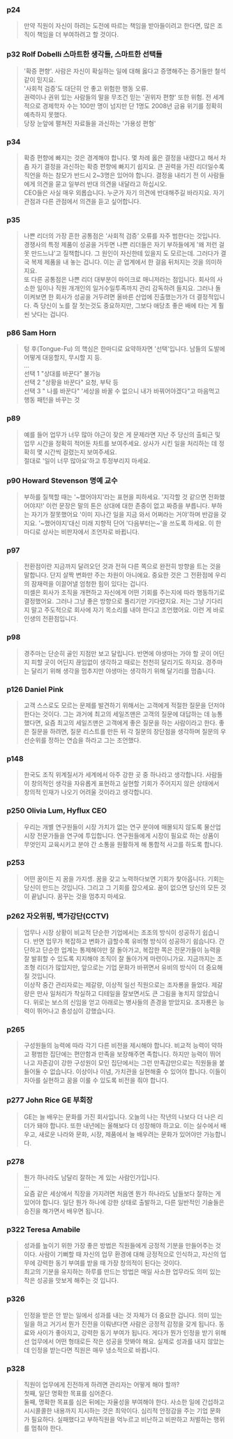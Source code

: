 ### p24  

> 만약 직원이 자신이 하려는 도전에 따르는 책임을 받아들이려고 한다면, 많은 조직이 책임을 더 부여하려고 할 것이다. 

### p32 Rolf Dobelli 스마트한 생각들, 스마트한 선택들  

> '확증 편향'. 사람은 자신이 확실하는 일에 대해 옳다고 증명해주는 증거들만 철석같이 믿지요.   
> '사회적 검증'도 대단히 안 좋고 위험한 행동 오류.   
> 권력이나 권위 있는 사람들의 말을 무조건 믿는 '권위자 편향' 또한 위험. 전 세계적으로 경제학자 수는 100만 명이 넘지만 단 1명도 2008년 금융 위기를 정확히 예측하지 못했다.    
> 당장 눈앞에 펼쳐진 자료들을 과신하는 '가용성 편형'   


### p34

> 확증 편향에 빠지는 것은 경계해야 합니다.  몇 차례 옳은 결정을 내렸다고 해서 차츰 자기 결정을 과신하는 확증 편향에 빠지기 쉽지요. 큰 권력을 가진 리더일수록 직언을 하는 참모가 반드시 2~3명은 있어야 합니다.  결정을 내리기 전 이 사람들에게 의견을 묻고 일부러 반대 의견을 내달라고 하십시오.    
> CEO들은 사실 매우 외롭습니다. 누군가 자기 의견에 반대해주길 바라지요. 자기 관점과 다른 관점에서 의견을 듣고 싶어합니다.    

### p35  

> 나쁜 리더의 가장 흔한 공통점은 '사회적 검증' 오류를 자주 범한다는 것입니다. 경쟁사의 특정 제품이 성공을 거두면 나쁜 리더들은 자기 부하들에게 '왜 저런 걸 못 만드느냐'고 질책합니다. 그 원인이 자신한테 있을지 도 모르는데. 그러다가 결국 복제 제품을 내 놓는 겁니다. 이는 곧 업계에서 한 걸음 뒤처지는 것을 의미하지요.   
> 또 다른 공통점은 나쁜 리더 대부분이 마이크로 매니저라는 점입니다. 회사의 사소한 일이나 직원 개개인의 일거수일투족까지 관리 감독하려 들지요. 그러나 돌이켜보면 한 회사가 성공을 거두려면 올바른 산업에 진출했는가가 더 결정적입니다.  즉 당신이 노를 잘 젓는것도 중요하지만, 그보다 애당초 좋은 배에 타는 게 훨씬 낫다는 겁니다.   

### p86 Sam Horn  

> 텅 후(Tongue-Fu) 의 핵심은 한마디로 요약하자면 '선택'입니다. 남들의 도발에 어떻게 대응할지, 무시할 지 등.    
> ...   
> 선택 1 "상대를 바꾼다"  불가능      
> 선택 2 "상황을 바꾼다"  요청, 부탁 등   
> 선택 3 " 나를 바꾼다" '세상을 바꿀 수 없으니 내가 바꿔어야겠다"고 마음먹고 행동 패턴을 바꾸는 것    

###  p89  

> 예를 들어 업무가 너무 많아 야근이 잦은 게 문제라면 지난 주 당신의 출퇴근 및 업무 시간을 정확히 적어둔 차트를 보여주세요. 상사가 시킨 일을 처리하는 데 정확히 몇 시간씩 걸렸는지 보여주세요.   
> 절대로 '일이 너무 많아요'하고 투정부리지 마세요.   

### p90 Howard Stevenson 명예 교수  

> 부하를 질책할 때는 '~했어야지'라는 표현을 피하세요. '지각할 것 같으면 전화했어야지!' 이런 문장은 말의 톤은 상대에 대한 존중이 없고 짜증을 부릅니다. 부하는 자기가 잘못했어요 '이미 지나간 일을 지금 와서 어쩌라는 거야'하며 반감을 갖지요. '~했어야지'대신 미래 지향적 단어 '다음부터는~'을 쓰도록 하세요. 이 한마디로 상사는 비판자에서 조언자로 바뀝니다.    

### p97  

> 전환점이란 지금까지 달려오던 것과 전혀 다른 쪽으로 완전히 방향을 트는 것을 말합니다. 단지 살짝 변화만 주는 차원이 아니에요. 중요한 것은 그 전환점에 우리의 잠재력을 이끌어낼 엄청한 힘이 있다는 겁니다.    
> 미셸은 회사가 조직을 개편하고 자신에게 어떤 기회를 주는지에 따라 행동하기로 결정했어요. 그러나 그냥 좋은 방향으로 풀리기만 기다렸지요. 저는 그냥 기다리지 말고 주도적으로 회사에 자기 목소리를 내야 한다고 조언했어요. 이런 게 바로 인생의 전환점입니다.   

### p98  

> 경주마는 단순히 골인 지점만 보고 달립니다. 반면에 야생마는 가야 할 곳이 어딘지 피할 곳이 어딘지 끊임없이 생각하고 때로는 천천히 달리기도 하지요. 경주마는 달리기 위해 생각을 멈추지만 야생마는 생각하기 위해 달기리를 멈춥니다.    

### p126 Daniel Pink  

> 고객 스스로도 모르는 문제를 발견하기 위해서는 고객에게 적절한 질문을 던저야 한다는 것이다. 그는 과거에 최고의 세일즈맨은 고객의 질문에 대답하는 데 능통했다면, 요즘 최고의 세일즈맨은 고객에게 좋은 질문을 하는 사람이라고 한다. 좋은 질문을 하려면, 질문 리스트를 만든 뒤 각 질문의 장단점을 생각하며 질문의 우선순위를 정하는 연습을 하라고 그는 조언했다.  

### p148  

> 한국도 조직 위계질서가 세계에서 아주 강한 곳 중 하나라고 생각합니다. 사람들이 창의적인 생각을 자유롭게 표현하고 실현할 기회가 주어지지 않은 상태에서 창의적 인재가 나오기 어려울 것이라고 생각합니다.  

### p250  Olivia Lum, Hyflux CEO

> 우리는 개별 연구원들이 시장 가치가 없는 연구 분야에 매몰되지 않도록 물산업 시장 전문가들을 연구에 투입합니다. 연구원들에게 시장이 필요로 하는 상품이 무엇인지 교육시키고 분야 간 소통을 원활하게 해 통합적 사고를 하도록 합니다.  

### p253  

> 어떤 꿈이든 지 꿈을 가지셍. 꿈을 갖고 노력하다보면 기회가 찾아옵니다. 기회는 당신이 만드는 것입니다. 그리고 그 기회를 잡으세요. 꿈이 없으면 당신의 모든 것이 끝납니다. 꿈꾸는 것을 멈추지 마세요.  

### p262  자오위핑, 백가강단(CCTV)  

> 업무나 시장 상황이 비교적 단순한 기업에서는 조조의 방식이 성공하기 쉽습니다. 반면 업무가 복잡하고 변화가 급할수록 유비형 방식이 성공하기 쉽습니다. 간단하고 단순한 업계는 통제해야만 잘 돌아가고, 복잡한 쪽은 전문가들이 능력을 잘 발휘할 수 있도록 지지해야 조직이 잘 돌아가게 마련이니가요. 지금까지는 조조형 리더가 많았지만, 앞으로는 기업 문화가 바뀌면서 유비의 방식이 더 중요해질 것입니다.   
> 이상작 중간 관리자로는 제갈량, 이상적 일선 직원으로는 조자룡을 들었다.  제갈량은 만사 일처리가 착실하고 디테일을 잘보면서도 큰 그림을 놓치지 않았습니다. 위로는 보스의 신임을 얻고 아래로는 병사들의 존경을 받았지요. 조자룡은 능력이 뛰어나고 충성심이 강했습니다.  

### p265  

> 구성원들의 능력에 따라 각기 다른 비전을 제시해야 합니다. 비교적 능력이 약하고 평범한 집단에는 편안함과 만족을 보장해주면 족합니다. 하지만 능력이 뛰어나고 자존감이 강한 구성원이 모인 집단에서는 그런 만족감만으로는 직원들을 붙들어둘 수 없습니다. 이상이나 이념, 가치관을 실현해줄 수 있어야 합니다. 이들이 자아를 실현하고 꿈을 이룰 수 있도록 비전을 줘야 합니다.    

### p277 John Rice GE 부회장  

> GE는 늘 배우는 문화를 가진 회사입니다. 오늘의 나는 작년의 나보다 더 나은 리더가 돼야 합니다. 또한 내년에는 올해보다 더 성장해야 하고요. 이는 실수에서 배우고, 새로운 나라와 문화, 시장, 제품에서 늘 배우려는 문화가 있어야만 가능합니다.  

### p278  

> 뭔가 하나라도 남달리 잘하는 게 있는 사람인가입니다.     
> ...    
> 요즘 같은 세상에서 직장을 가지려면 처음엔 뭔가 하나라도 남들보다 잘하는 게 있어야 합니다.  일단 뭔가 하나에 강한 상태로 출발하고, 다른 일반적인 기술들은 승진을 해가면서 배우면 됩니다.  

### p322 Teresa Amabile  

> 성과를 높이기 위한 가장 좋은 방법은 직원들에게 긍정적 기분을 만들어주는 것이다. 사람이 기뻐할 때 자신의 업무 환경에 대해 긍정적으로 인식하고, 자신의 업무에 강력한 동기 부여를 받을 때 가장 창의적이 된다는 것이다.     
> 최고의 기분을 유지하는 하루를 만드는 방법은 매일 사소한 업무라도 의미 있는 작은 성공을 맛보게 해주는 것 입니다.  
 
### p326   

> 인정을 받은 안 받는 일에서 성과를 내는 것 자체가 더 중요한 겁니다. 의미 있는 일을 하고 거기서 뭔가 진전을 이뤄낸다면 사람은 긍정적 감정을 갖게 됩니다.  동료와 사이가 좋아지고, 강력한 동기 부여가 됩니다. 게다가 뭔가 인정을 받기 위해선 업무에서 어떤 형태로든 작은 성공을 맛봐야 해요. 실제로 성과를 내지 않았는데 인정을 받는다면 직원은 매우 냉소적으로 바뀝니다.   

### p328  

> 직원이 업무에게 진전하게 하려면 관리자는 어떻게 해야 할까?    
> 첫째, 일단 명확한 목표를 심어준다.    
> 둘째, 명확한 목표를 심은 뒤에는 자율성을 부여해야 한다. 사소한 일에 간섭하고 시시콜콜한 내용까지 지시하는 것은 최악이다. 심리적 안정감을 주는 기업 문화가 필요하다. 실패했다고 부하직원을 억누르고 비난하고 비판하고 처벌하는 행위를 멈춰야 한다.    
